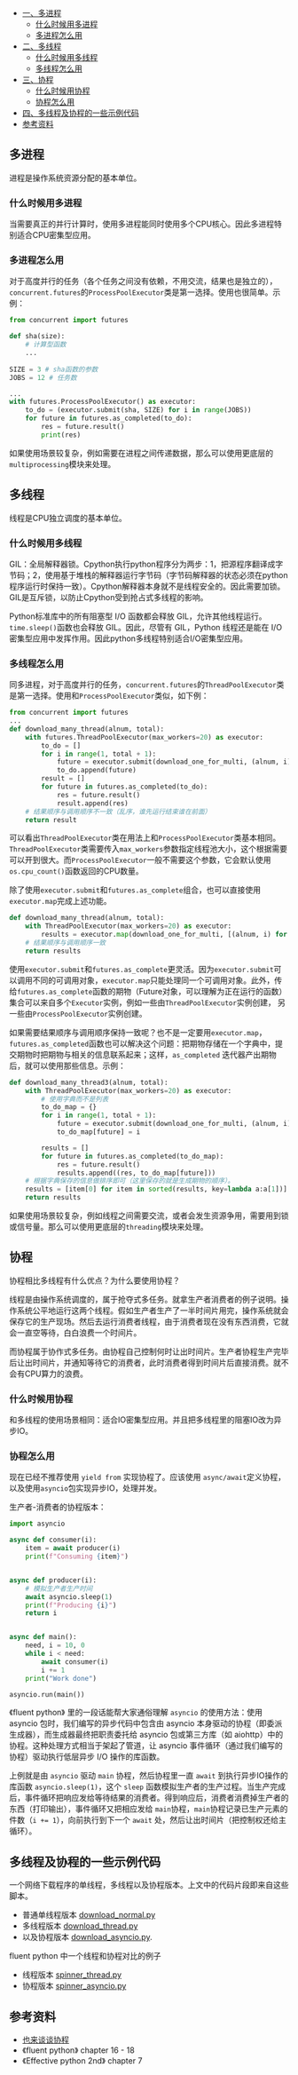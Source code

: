 <!-- GFM-TOC -->
* [一、多进程](#多进程)
    * [什么时候用多进程](#什么时候用多进程)
    * [多进程怎么用](#多进程怎么用)
* [二、多线程](#多线程)
    * [什么时候用多线程](#什么时候用多线程)
    * [多线程怎么用](#多线程怎么用)
* [三、协程](#协程)
    * [什么时候用协程](#什么时候用协程)
    * [协程怎么用](#协程怎么用)
* [四、多线程及协程的一些示例代码](#多线程及协程的一些示例代码)
* [参考资料](#参考资料)

<!-- GFM-TOC -->

## 多进程
进程是操作系统资源分配的基本单位。
### 什么时候用多进程
当需要真正的并行计算时，使用多进程能同时使用多个CPU核心。因此多进程特别适合CPU密集型应用。
### 多进程怎么用
对于高度并行的任务（各个任务之间没有依赖，不用交流，结果也是独立的），``concurrent.futures``的``ProcessPoolExecutor``类是第一选择。使用也很简单。示例：
```python
from concurrent import futures

def sha(size):
    # 计算型函数
    ...
    
SIZE = 3 # sha函数的参数
JOBS = 12 # 任务数

...
with futures.ProcessPoolExecutor() as executor:
    to_do = (executor.submit(sha, SIZE) for i in range(JOBS))
    for future in futures.as_completed(to_do):
        res = future.result()
        print(res)
```
如果使用场景较复杂，例如需要在进程之间传递数据，那么可以使用更底层的``multiprocessing``模块来处理。

## 多线程
线程是CPU独立调度的基本单位。

### 什么时候用多线程
GIL：全局解释器锁。Cpython执行python程序分为两步：1，把源程序翻译成字节码；2，使用基于堆栈的解释器运行字节码（字节码解释器的状态必须在python程序运行时保持一致）。Cpython解释器本身就不是线程安全的。因此需要加锁。GIL是互斥锁，以防止Cpython受到抢占式多线程的影响。

Python标准库中的所有阻塞型 I/O 函数都会释放 GIL，允许其他线程运行。``time.sleep()``函数也会释放 GIL。因此，尽管有 GIL，Python 线程还是能在 I/O 密集型应用中发挥作用。因此python多线程特别适合I/O密集型应用。

### 多线程怎么用
同多进程，对于高度并行的任务，``concurrent.futures``的``ThreadPoolExecutor``类是第一选择。使用和``ProcessPoolExecutor``类似，如下例：
```python
from concurrent import futures
...
def download_many_thread(alnum, total):
    with futures.ThreadPoolExecutor(max_workers=20) as executor:
        to_do = []
        for i in range(1, total + 1):
            future = executor.submit(download_one_for_multi, (alnum, i))
            to_do.append(future)
        result = []
        for future in futures.as_completed(to_do):
            res = future.result()
            result.append(res)
    # 结果顺序与调用顺序不一致（乱序，谁先运行结束谁在前面）
    return result
```
可以看出``ThreadPoolExecutor``类在用法上和``ProcessPoolExecutor``类基本相同。``ThreadPoolExecutor``类需要传入``max_workers``参数指定线程池大小，这个根据需要可以开到很大。而``ProcessPoolExecutor``一般不需要这个参数，它会默认使用``os.cpu_count()``函数返回的CPU数量。

除了使用``executor.submit``和``futures.as_complete``组合，也可以直接使用``executor.map``完成上述功能。
```python
def download_many_thread(alnum, total):
    with ThreadPoolExecutor(max_workers=20) as executor:
        results = executor.map(download_one_for_multi, [(alnum, i) for i in range(1, total + 1)])
    # 结果顺序与调用顺序一致
    return results
```
使用``executor.submit``和``futures.as_complete``更灵活。因为``executor.submit``可以调用不同的可调用对象，``executor.map``只能处理同一个可调用对象。此外，传给``futures.as_complete``函数的期物（Future对象，可以理解为正在运行的函数）集合可以来自多个``Executor``实例，例如一些由``ThreadPoolExecutor``实例创建， 另一些由``ProcessPoolExecutor``实例创建。

如果需要结果顺序与调用顺序保持一致呢？也不是一定要用``executor.map``，``futures.as_completed``函数也可以解决这个问题：把期物存储在一个字典中，提交期物时把期物与相关的信息联系起来；这样，``as_completed`` 迭代器产出期物后，就可以使用那些信息。示例：
```python
def download_many_thread3(alnum, total):
    with ThreadPoolExecutor(max_workers=20) as executor:
        # 使用字典而不是列表
        to_do_map = {}
        for i in range(1, total + 1):
            future = executor.submit(download_one_for_multi, (alnum, i))
            to_do_map[future] = i

        results = []
        for future in futures.as_completed(to_do_map):
            res = future.result()
            results.append((res, to_do_map[future]))
    # 根据字典保存的信息做排序即可（这里保存的就是生成期物的顺序）。
    results = [item[0] for item in sorted(results, key=lambda a:a[1])]
    return results
```

如果使用场景较复杂，例如线程之间需要交流，或者会发生资源争用，需要用到锁或信号量。那么可以使用更底层的``threading``模块来处理。

## 协程
协程相比多线程有什么优点？为什么要使用协程？

线程是由操作系统调度的，属于抢夺式多任务。就拿生产者消费者的例子说明。操作系统公平地运行这两个线程。假如生产者生产了一半时间片用完，操作系统就会保存它的生产现场。然后去运行消费者线程，由于消费者现在没有东西消费，它就会一直空等待，白白浪费一个时间片。

而协程属于协作式多任务。由协程自己控制何时让出时间片。生产者协程生产完毕后让出时间片，并通知等待它的消费者，此时消费者得到时间片后直接消费。就不会有CPU算力的浪费。

### 什么时候用协程
和多线程的使用场景相同：适合IO密集型应用。并且把多线程里的阻塞IO改为异步IO。
### 协程怎么用
现在已经不推荐使用 ``yield from`` 实现协程了。应该使用 ``async/await``定义协程，以及使用``asyncio``包实现异步IO，处理并发。

生产者-消费者的协程版本：
```python
import asyncio

async def consumer(i):
    item = await producer(i)
    print(f"Consuming {item}")


async def producer(i):
    # 模拟生产者生产时间
    await asyncio.sleep(1)
    print(f"Producing {i}")
    return i


async def main():
    need, i = 10, 0
    while i < need:
        await consumer(i)
        i += 1
    print("Work done")

asyncio.run(main())

```
《fluent python》 里的一段话能帮大家通俗理解 ``asyncio`` 的使用方法：使用 asyncio 包时，我们编写的异步代码中包含由 asyncio 本身驱动的协程（即委派生成器），而生成器最终把职责委托给 asyncio 包或第三方库（如 aiohttp）中的协程。这种处理方式相当于架起了管道，让 asyncio 事件循环（通过我们编写的协程）驱动执行低层异步 I/O 操作的库函数。

上例就是由 ``asyncio`` 驱动 ``main`` 协程，然后协程里一直 ``await`` 到执行异步IO操作的库函数 ``asyncio.sleep(1)``，这个 ``sleep`` 函数模拟生产者的生产过程。当生产完成后，事件循环把响应发给等待结果的消费者。得到响应后，消费者消费掉生产者的东西（打印输出），事件循环又把相应发给 ``main``协程，``main``协程记录已生产元素的件数（``i += 1``），向前执行到下一个 ``await`` 处，然后让出时间片（把控制权还给主循环）。

## 多线程及协程的一些示例代码
一个网络下载程序的单线程，多线程以及协程版本。上文中的代码片段即来自这些脚本。
- 普通单线程版本 [download_normal.py](https://github.com/hangxuu/Notes-and-Blog/blob/master/codes/concurrency/download_normal.py)
- 多线程版本 [download_thread.py](https://github.com/hangxuu/Notes-and-Blog/blob/master/codes/concurrency/download_thread.py)
- 以及协程版本 [download_asyncio.py](https://github.com/hangxuu/Notes-and-Blog/blob/master/codes/concurrency/download_asyncio.py).

fluent python 中一个线程和协程对比的例子
- 线程版本 [spinner_thread.py](https://github.com/hangxuu/Notes-and-Blog/blob/master/codes/concurrency/spinner_thread.py)
- 协程版本 [spinner_asyncio.py](https://github.com/hangxuu/Notes-and-Blog/blob/master/codes/concurrency/spinner_asyncio.py)

## 参考资料
- [也来谈谈协程](https://zhuanlan.zhihu.com/p/147608872)
- 《fluent python》 chapter 16 - 18
- 《Effective python 2nd》 chapter 7